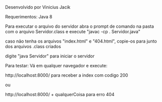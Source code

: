 Desenvolvido por Vinicius Jacik

Requerimentos:
    Java 8

Para executar o arquivo do servidor
abra o prompt de comando na pasta com o arquivo Servidor.class 
e execute "javac -cp . Servidor.java"

caso não tenha os arquivos "index.html" e "404.html", copie-os para junto dos
arquivos .class criados

digite "java Servidor" para iniciar o servidor


Para testar:
Vá em qualquer navegador e execute:

http://localhost:8000/ 
para receber a index com codigo 200 

ou 

http://localhost:8000/ + qualquerCoisa
para erro 404
